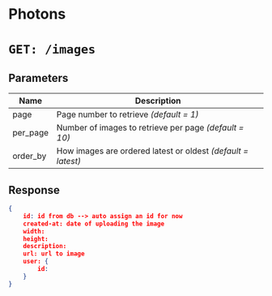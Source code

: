 # Photons

# `GET: /images`

## Parameters

| Name       | Description                                                                          |
|-------------|----------------------------------------------------------------------|
| page        | Page number to retrieve *(default = 1)*                                  |
| per_page | Number of images to retrieve per page *(default = 10)*         |
| order_by | How images are ordered latest or oldest *(default = latest)*  |

## Response

```json
{
    id: id from db --> auto assign an id for now
    created-at: date of uploading the image
    width:
    height:
    description:
    url: url to image
    user: {
        id: 
    }
}
```
